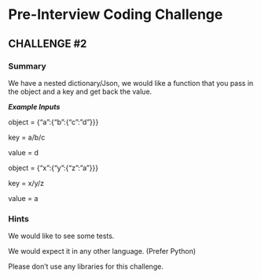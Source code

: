 # Pre-Interview Coding Challenge

## CHALLENGE #2

### Summary
We have a nested dictionary/Json, we would like a function that you pass in the object and a key and get back the value.

***Example Inputs***

object = {“a”:{“b”:{“c”:”d”}}}

key = a/b/c

value = d

object = {“x”:{“y”:{“z”:”a”}}}

key = x/y/z

value = a

### Hints

We would like to see some tests.

We would expect it in any other language. (Prefer Python)

Please don’t use any libraries for this challenge.
